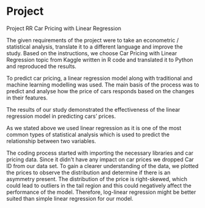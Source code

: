 # Project
Project RR
Car Pricing with Linear Regression

The given requirements of the project were to take an econometric / statistical analysis, translate it to a different language and improve the study. 
Based on the instructions, we choose Car Pricing with Linear Regression topic from Kaggle written in R code and translated it to Python and reproduced the results. 

To predict car pricing, a linear regression model along with traditional and machine learning modelling was used. The main basis of the process was to predict and analyse how the price of cars responds based on the changes in their features. 

The results of our study demonstrated the effectiveness of the linear regression model in predicting cars’ prices.

As we stated above we used linear regression as it is one of the most common types of statistical analysis which is used to predict the relationship between two variables. 

The coding process started with importing the necessary libraries and car pricing data. Since it didn't have any impact on car prices we dropped Car ID from our data set. To gain a clearer understanding of the data, we plotted the prices to observe the distribution and determine if there is an asymmetry present. The distribution of the price is right-skewed, which could lead to outliers in the tail region and this could negatively affect the performance of the model. Therefore, log-linear regression might be better suited than simple linear regression for our model. 


